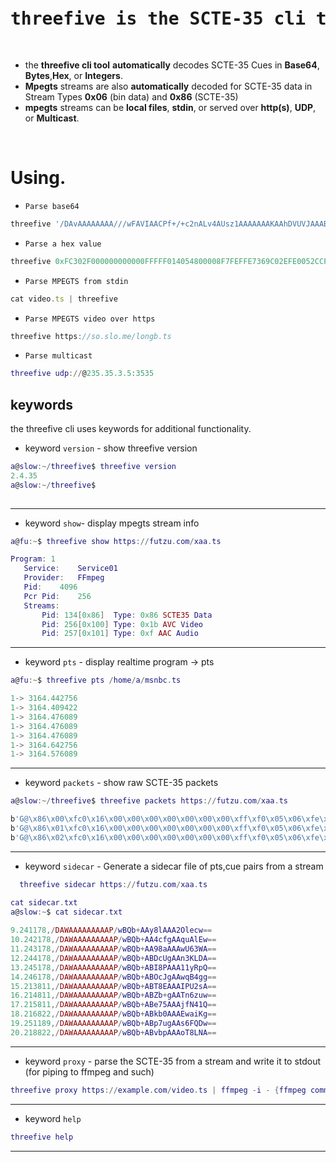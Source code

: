 <pre>
 <h1>threefive is the SCTE-35 cli tool</h1>
</pre>
 * the __threefive cli tool__ __automatically__ decodes SCTE-35 Cues in __Base64__, __Bytes__,__Hex__, or __Integers__. 
 * __Mpegts__ streams are also __automatically__ decoded for SCTE-35 data in Stream Types __0x06__ (bin data) and __0x86__ (SCTE-35)
 * __mpegts__ streams can be __local files__, __stdin__, or served over __http(s)__, __UDP__, or __Multicast__.

<br>

# Using.
 
* `Parse base64`
```js
threefive '/DAvAAAAAAAA///wFAVIAACPf+/+c2nALv4AUsz1AAAAAAAKAAhDVUVJAAABNWLbowo='
```

* `Parse a hex value`
```js
threefive 0xFC302F000000000000FFFFF014054800008F7FEFFE7369C02EFE0052CCF500000000000A0008435545490000013562DBA30A
```

* `Parse MPEGTS from stdin`
```js
cat video.ts | threefive
```


* `Parse MPEGTS video over https`
```js
threefive https://so.slo.me/longb.ts
```


* `Parse multicast`
```lua
threefive udp://@235.35.3.5:3535


```


## keywords
the threefive cli uses keywords for additional functionality.

* keyword `version` - show threefive version
```lua
a@slow:~/threefive$ threefive version
2.4.35                                                                                           
a@slow:~/threefive$                                                                               
                           
```
---
* keyword `show`- display mpegts stream info

 ```lua
a@fu:~$ threefive show https://futzu.com/xaa.ts

Program: 1
    Service:	Service01
    Provider:	FFmpeg
    Pid:	4096
    Pcr Pid:	256
    Streams:
		Pid: 134[0x86]	Type: 0x86 SCTE35 Data
		Pid: 256[0x100]	Type: 0x1b AVC Video
		Pid: 257[0x101]	Type: 0xf AAC Audio
```
---

* keyword `pts` -  display realtime program -> pts

```lua
a@fu:~$ threefive pts /home/a/msnbc.ts

1-> 3164.442756
1-> 3164.409422
1-> 3164.476089
1-> 3164.476089
1-> 3164.476089
1-> 3164.642756
1-> 3164.576089
```
---
* keyword `packets` - show raw SCTE-35 packets
```lua
a@slow:~/threefive$ threefive packets https://futzu.com/xaa.ts

b'G@\x86\x00\xfc0\x16\x00\x00\x00\x00\x00\x00\x00\xff\xf0\x05\x06\xfe\x00\x05\xdd\x01\x00\x00\xc0\xfc\xe7\x80\xff\xff\xff\xff\xff\xff\xff\xff\xff\xff\xff\xff\xff\xff\xff\xff\xff\xff\xff\xff\xff\xff\xff\xff\xff\xff\xff\xff\xff\xff\xff\xff\xff\xff\xff\xff\xff\xff\xff\xff\xff\xff\xff\xff\xff\xff\xff\xff\xff\xff\xff\xff\xff\xff\xff\xff\xff\xff\xff\xff\xff\xff\xff\xff\xff\xff\xff\xff\xff\xff\xff\xff\xff\xff\xff\xff\xff\xff\xff\xff\xff\xff\xff\xff\xff\xff\xff\xff\xff\xff\xff\xff\xff\xff\xff\xff\xff\xff\xff\xff\xff\xff\xff\xff\xff\xff\xff\xff\xff\xff\xff\xff\xff\xff\xff\xff\xff\xff\xff\xff\xff\xff\xff\xff\xff\xff\xff\xff\xff\xff\xff\xff\xff\xff\xff\xff\xff\xff\xff\xff\xff\xff\xff\xff\xff\xff\xff\xff\xff\xff\xff\xff\xff\xff\xff\xff\xff\xff\xff'
b'G@\x86\x01\xfc0\x16\x00\x00\x00\x00\x00\x00\x00\xff\xf0\x05\x06\xfe\x00\x07<\xeb\x00\x00\xbf\x8b\x96\x02\xff\xff\xff\xff\xff\xff\xff\xff\xff\xff\xff\xff\xff\xff\xff\xff\xff\xff\xff\xff\xff\xff\xff\xff\xff\xff\xff\xff\xff\xff\xff\xff\xff\xff\xff\xff\xff\xff\xff\xff\xff\xff\xff\xff\xff\xff\xff\xff\xff\xff\xff\xff\xff\xff\xff\xff\xff\xff\xff\xff\xff\xff\xff\xff\xff\xff\xff\xff\xff\xff\xff\xff\xff\xff\xff\xff\xff\xff\xff\xff\xff\xff\xff\xff\xff\xff\xff\xff\xff\xff\xff\xff\xff\xff\xff\xff\xff\xff\xff\xff\xff\xff\xff\xff\xff\xff\xff\xff\xff\xff\xff\xff\xff\xff\xff\xff\xff\xff\xff\xff\xff\xff\xff\xff\xff\xff\xff\xff\xff\xff\xff\xff\xff\xff\xff\xff\xff\xff\xff\xff\xff\xff\xff\xff\xff\xff\xff\xff\xff\xff\xff\xff\xff\xff\xff\xff\xff\xff\xff'
b'G@\x86\x02\xfc0\x16\x00\x00\x00\x00\x00\x00\x00\xff\xf0\x05\x06\xfe\x00\x08\x9c\xd5\x00\x00e\x07\x16F\xff\xff\xff\xff\xff\xff\xff\xff\xff\xff\xff\xff\xff\xff\xff\xff\xff\xff\xff\xff\xff\xff\xff\xff\xff\xff\xff\xff\xff\xff\xff\xff\xff\xff\xff\xff\xff\xff\xff\xff\xff\xff\xff\xff\xff\xff\xff\xff\xff\xff\xff\xff\xff\xff\xff\xff\xff\xff\xff\xff\xff\xff\xff\xff\xff\xff\xff\xff\xff\xff\xff\xff\xff\xff\xff\xff\xff\xff\xff\xff\xff\xff\xff\xff\xff\xff\xff\xff\xff\xff\xff\xff\xff\xff\xff\xff\xff\xff\xff\xff\xff\xff\xff\xff\xff\xff\xff\xff\xff\xff\xff\xff\xff\xff\xff\xff\xff\xff\xff\xff\xff\xff\xff\xff\xff\xff\xff\xff\xff\xff\xff\xff\xff\xff\xff\xff\xff\xff\xff\xff\xff\xff\xff\xff\xff\xff\xff\xff\xff\xff\xff\xff\xff\xff\xff\xff\xff\xff\xff'

```
---
* keyword `sidecar` - Generate a sidecar file of pts,cue pairs from a stream
```lua
  threefive sidecar https://futzu.com/xaa.ts

cat sidecar.txt
a@slow:~$ cat sidecar.txt
  
9.241178,/DAWAAAAAAAAAP/wBQb+AAy8lAAA2Olecw==
10.242178,/DAWAAAAAAAAAP/wBQb+AA4cfgAAquAlEw==
11.243178,/DAWAAAAAAAAAP/wBQb+AA98aAAAwU63WA==
12.244178,/DAWAAAAAAAAAP/wBQb+ABDcUgAAn3KLDA==
13.245178,/DAWAAAAAAAAAP/wBQb+ABI8PAAA11yRpQ==
14.246178,/DAWAAAAAAAAAP/wBQb+ABOcJgAAwqB4gg==
15.213811,/DAWAAAAAAAAAP/wBQb+ABT8EAAAIPU2sA==
16.214811,/DAWAAAAAAAAAP/wBQb+ABZb+gAATn6zuw==
17.215811,/DAWAAAAAAAAAP/wBQb+ABe75AAAjfN41Q==
18.216822,/DAWAAAAAAAAAP/wBQb+ABkb0AAAEwaiKg==
19.251189,/DAWAAAAAAAAAP/wBQb+ABp7ugAAs6FQDw==
20.218822,/DAWAAAAAAAAAP/wBQb+ABvbpAAAoT8LNA==
```
---
* keyword `proxy` - parse the SCTE-35 from a stream and write it to stdout (for piping to ffmpeg and such)
```lua
threefive proxy https://example.com/video.ts | ffmpeg -i - {ffmpeg commands}
```
---
*  keyword `help`

```lua
threefive help
```
---




